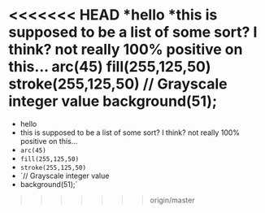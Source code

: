 <<<<<<< HEAD
*hello 
*this is supposed to be a list of some sort? I think? not really 100% positive on this... 
arc(45)
fill(255,125,50)
stroke(255,125,50)
// Grayscale integer value
background(51); 
=======
* hello 
* this is supposed to be a list of some sort? I think? not really 100% positive on this... 
* `arc(45)`
* `fill(255,125,50)`
* `stroke(255,125,50)`
* `// Grayscale integer value
* background(51);` 
>>>>>>> origin/master
